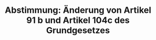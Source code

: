 ---
abstimmung:
  abstimmung: 3
  bundestagssitzung: 237
  datum: 1. Juni 2017
  legislaturperiode: 18
categories:
- Grundgesetz
- Haushalt
- Finanzen
- Bildung
data:
- title: Abstimmungsergebnis 20170601_3-data.pdf
  url: /res/abstimmungsliste/20170601_3-data.pdf
- title: Abstimmungsergebnis 20170601_3_xls-data.xls
  url: /res/abstimmungsliste/20170601_3_xls-data.xls
- title: Abstimmungsergebnis 20170601_3_xls-data.csv
  url: /res/abstimmungsliste/csv/20170601_3_xls-data.csv
documents:
- local: /res/abstimmungsdaten/018-237-03/1811131.pdf
  title: Drucksache 18/11131.pdf
  url: http://dip21.bundestag.de/dip21/btd/18/111/1811131.pdf
- local: /res/abstimmungsdaten/018-237-03/1811186.pdf
  title: Drucksache 18/11186.pdf
  url: http://dip21.bundestag.de/dip21/btd/18/111/1811186.pdf
- local: /res/abstimmungsdaten/018-237-03/1812588.pdf
  title: Drucksache 18/12588.pdf
  url: http://dip21.bundestag.de/dip21/btd/18/125/1812588.pdf
- local: /res/abstimmungsdaten/018-237-03/1812595.pdf
  title: Drucksache 18/12595.pdf
  url: http://dip21.bundestag.de/dip21/btd/18/125/1812595.pdf
ergebnis:
  cdu/csu:
    enthaltung: 0
    gesamt: 309
    ja: 1
    nein: 302
    nichtabgegeben: 6
    ungueltig: 0
  die.linke:
    enthaltung: 0
    gesamt: 64
    ja: 54
    nein: 0
    nichtabgegeben: 10
    ungueltig: 0
  file: 20170601_3_xls-data.xls
  fraktionslos:
    enthaltung: 0
    gesamt: 1
    ja: 0
    nein: 1
    nichtabgegeben: 0
    ungueltig: 0
  gruenen:
    enthaltung: 0
    gesamt: 63
    ja: 60
    nein: 0
    nichtabgegeben: 3
    ungueltig: 0
  spd:
    enthaltung: 4
    gesamt: 193
    ja: 2
    nein: 178
    nichtabgegeben: 9
    ungueltig: 0
layout: abstimmung
links:
- title: https://www.bundestag.de/parlament/plenum/abstimmung/abstimmung?id=465
  url: https://www.bundestag.de/parlament/plenum/abstimmung/abstimmung?id=465
- title: Artikel 91 Grundgesetz
  url: https://www.bundestag.de/parlament/aufgaben/rechtsgrundlagen/grundgesetz/gg_08a/245144#091b
- title: Artikel 104 Grundgesetz
  url: https://www.bundestag.de/parlament/aufgaben/rechtsgrundlagen/grundgesetz/gg_10/245148
preview: "Deutscher Bundestag\n\n237. Sitzung des Deutschen Bundestages\nam Donnerstag,\
  \ 1. Juni 2017\n\nEndgültiges Ergebnis der Namentlichen Abstimmung Nr. 3\n\nÄnderungsantrag\
  \ der Abgeordneten Kai Gehring, Katja Dörner, Özcan Mutlu, weiterer\nAbgeordneter\
  \ und der Fraktion BÜNDNIS 90/DIE GRÜNEN\nzu der zweiten Beratung des Gesetzentwurfs\
  \ der Bundesregierung.\nEntwurf eines Gesetzes zur Änderung des Grundgesetzes\n\
  (Artikel 90, 91c, 104b, 104c, 107, 108, 109a, 114, 125c, 143d, 143e, 143f, 143g)\n\
  hier: Änderung von Artikel 91 b und Artikel 104c des Grundgesetzes\nDrs. 18/11131,\
  \ 18/11186, 18/12588 und 18/12595\n\nAbgegebene Stimmen insgesamt:\n\n602\n\nNicht\
  \ abgegebene Stimmen:\nJa-Stimmen:\n\n28\n117\n\nNein-Stimmen:\n\n481\n\nEnthaltungen:\n\
  \n4\n\nUngültige:\n\n0\n\nBerlin, den 01.06.2017\n\nBeginn:\nEnde:\n\n11:51\n11:54\n\
  Seite:\n\n1\n\n\f"
tags:
- Bund-Länder
- Finanzausgleich
- Kooperation
- Finanzhilfe
title: 'Abstimmung: Änderung von Artikel 91 b und Artikel 104c des Grundgesetzes'
---